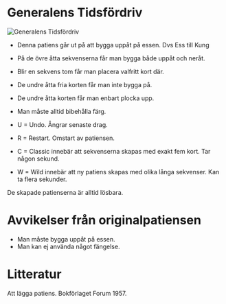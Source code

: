# Generalens Tidsfördriv

![](bild3.jpg "Generalens Tidsfördriv")

* Denna patiens går ut på att bygga uppåt på essen. Dvs Ess till Kung
* På de övre åtta sekvenserna får man bygga både uppåt och neråt.
* Blir en sekvens tom får man placera valfritt kort där.
* De undre åtta fria korten får man inte bygga på.
* De undre åtta korten får man enbart plocka upp.
* Man måste alltid bibehålla färg.

* U = Undo. Ångrar senaste drag.
* R = Restart. Omstart av patiensen.
* C = Classic innebär att sekvenserna skapas med exakt fem kort. Tar någon sekund.
* W = Wild innebär att ny patiens skapas med olika långa sekvenser. Kan ta flera sekunder.

De skapade patienserna är alltid lösbara.

# Avvikelser från originalpatiensen

* Man måste bygga uppåt på essen.
* Man kan ej använda något fängelse.

# Litteratur

Att lägga patiens. Bokförlaget Forum 1957.